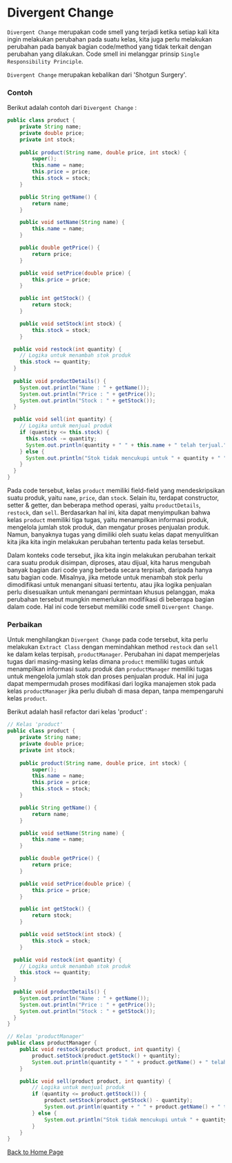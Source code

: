 # Divergent Change

`Divergent Change` merupakan code smell yang terjadi ketika setiap kali kita ingin melakukan perubahan pada suatu kelas, kita juga perlu melakukan perubahan pada banyak bagian code/method yang tidak terkait dengan perubahan yang dilakukan. Code smell ini melanggar prinsip `Single Responsibility Principle`. 

`Divergent Change` merupakan kebalikan dari 'Shotgun Surgery'.

### Contoh

Berikut adalah contoh dari `Divergent Change` :

```java
public class product {
    private String name;
    private double price;
    private int stock;
    
    public product(String name, double price, int stock) {
		super();
		this.name = name;
		this.price = price;
		this.stock = stock;
	}

	public String getName() {
		return name;
	}

	public void setName(String name) {
		this.name = name;
	}

	public double getPrice() {
		return price;
	}

	public void setPrice(double price) {
		this.price = price;
	}

	public int getStock() {
		return stock;
	}

	public void setStock(int stock) {
		this.stock = stock;
	}

  public void restock(int quantity) {
    // Logika untuk menambah stok produk
    this.stock += quantity;
  }
    
  public void productDetails() {
    System.out.println("Name : " + getName());
    System.out.println("Price : " + getPrice());
    System.out.println("Stock : " + getStock());
  }

  public void sell(int quantity) {
    // Logika untuk menjual produk
    if (quantity <= this.stock) {
      this.stock -= quantity;
      System.out.println(quantity + " " + this.name + " telah terjual.");
    } else {
      System.out.println("Stok tidak mencukupi untuk " + quantity + " " + this.name);
    }
  }
}
```

Pada code tersebut, kelas `product` memiliki field-field yang mendeskripsikan suatu produk, yaitu `name`, `price`, dan `stock`. Selain itu, terdapat constructor, setter & getter, dan beberapa method operasi, yaitu `productDetails`, `restock`, dan `sell`. Berdasarkan hal ini, kita dapat menyimpulkan bahwa kelas `product` memiliki tiga tugas, yaitu menampilkan informasi produk, mengelola jumlah stok produk, dan mengatur proses penjualan produk. Namun, banyaknya tugas yang dimiliki oleh suatu kelas dapat menyulitkan kita jika kita ingin melakukan perubahan tertentu pada kelas tersebut.

Dalam konteks code tersebut, jika kita ingin melakukan perubahan terkait cara suatu produk disimpan, diproses, atau dijual, kita harus mengubah banyak bagian dari code yang berbeda secara terpisah, daripada hanya satu bagian code. Misalnya, jika metode untuk menambah stok perlu dimodifikasi untuk menangani situasi tertentu, atau jika logika penjualan perlu disesuaikan untuk menangani permintaan khusus pelanggan, maka perubahan tersebut mungkin memerlukan modifikasi di beberapa bagian dalam code. Hal ini code tersebut memiliki code smell `Divergent Change`.

### Perbaikan

Untuk menghilangkan `Divergent Change` pada code tersebut, kita perlu melakukan `Extract Class` dengan memindahkan method `restock` dan `sell` ke dalam kelas terpisah, `productManager`. Perubahan ini dapat memperjelas tugas dari masing-masing kelas dimana `product` memiliki tugas untuk menampilkan informasi suatu produk dan `productManager` memiliki tugas untuk mengelola jumlah stok dan proses penjualan produk. Hal ini juga dapat mempermudah proses modifikasi dari logika manajemen stok pada kelas `productManager` jika perlu diubah di masa depan, tanpa mempengaruhi kelas `product`.

Berikut adalah hasil refactor dari kelas 'product' :

```java
// Kelas 'product'
public class product {
    private String name;
    private double price;
    private int stock;
    
    public product(String name, double price, int stock) {
		super();
		this.name = name;
		this.price = price;
		this.stock = stock;
	}

	public String getName() {
		return name;
	}

	public void setName(String name) {
		this.name = name;
	}

	public double getPrice() {
		return price;
	}

	public void setPrice(double price) {
		this.price = price;
	}

	public int getStock() {
		return stock;
	}

	public void setStock(int stock) {
		this.stock = stock;
	}

  public void restock(int quantity) {
    // Logika untuk menambah stok produk
    this.stock += quantity;
  }
    
  public void productDetails() {
    System.out.println("Name : " + getName());
    System.out.println("Price : " + getPrice());
    System.out.println("Stock : " + getStock());
  }    
}
```

```java
// Kelas 'productManager'
public class productManager {
    public void restock(product product, int quantity) {
        product.setStock(product.getStock() + quantity);
        System.out.println(quantity + " " + product.getName() + " telah ditambahkan ke dalam stok.");
    }

    public void sell(product product, int quantity) {
        // Logika untuk menjual produk
        if (quantity <= product.getStock()) {
            product.setStock(product.getStock() - quantity);
            System.out.println(quantity + " " + product.getName() + " telah terjual.");
        } else {
            System.out.println("Stok tidak mencukupi untuk " + quantity + " " + product.getName());
        }
    }
}
```

[Back to Home Page](https://jonathanchr1.github.io/code-re/)
